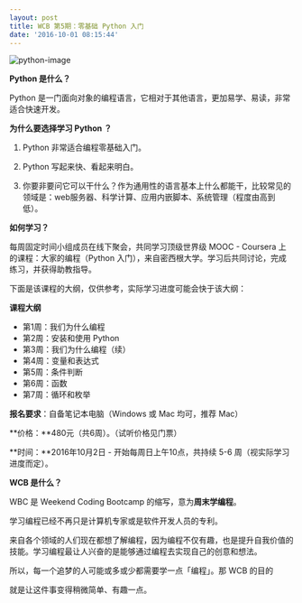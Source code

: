 ```yaml
---
layout: post
title: WCB 第5期：零基础 Python 入门
date: '2016-10-01 08:15:44'
---
```


![python-image](http://7xqycx.com1.z0.glb.clouddn.com/2016-10-01-python-image.jpg)


**Python 是什么？**

Python 是一门面向对象的编程语言，它相对于其他语言，更加易学、易读，非常适合快速开发。

**为什么要选择学习 Python ？**

1. Python 非常适合编程零基础入门。

2. Python 写起来快、看起来明白。

3. 你要非要问它可以干什么？作为通用性的语言基本上什么都能干，比较常见的领域是：web服务器、科学计算、应用内嵌脚本、系统管理（程度由高到低）。

**如何学习？**

每周固定时间小组成员在线下聚会，共同学习顶级世界级 MOOC - Coursera 上的课程：大家的编程（Python 入门），来自密西根大学。学习后共同讨论，完成练习，并获得助教指导。

下面是该课程的大纲，仅供参考，实际学习进度可能会快于该大纲：

**课程大纲**

- 第1周：我们为什么编程
- 第2周：安装和使用 Python
- 第3周：我们为什么编程（续）
- 第4周：变量和表达式
- 第5周：条件判断
- 第6周：函数
- 第7周：循环和枚举

**报名要求**：自备笔记本电脑（Windows 或 Mac 均可，推荐 Mac）

**价格：**480元（共6周）。（试听价格见门票）

**时间：**2016年10月2日 - 开始每周日上午10点，共持续 5-6 周（视实际学习进度而定）。

**WCB 是什么？**

WBC 是 Weekend Coding Bootcamp 的缩写，意为**周末学编程**。

学习编程已经不再只是计算机专家或是软件开发人员的专利。

来自各个领域的人们现在都想了解编程，因为编程不仅有趣，也是提升自我价值的技能。学习编程最让人兴奋的是能够通过编程去实现自己的创意和想法。

所以，每一个追梦的人可能或多或少都需要学一点「编程」。那 WCB 的目的

就是让这件事变得稍微简单、有趣一点。









